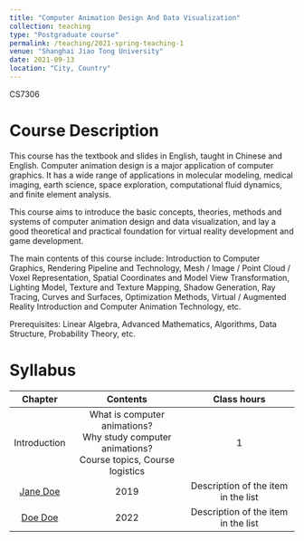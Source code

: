 ```yaml
---
title: "Computer Animation Design And Data Visualization"
collection: teaching
type: "Postgraduate course"
permalink: /teaching/2021-spring-teaching-1
venue: "Shanghai Jiao Tong University"
date: 2021-09-13
location: "City, Country"
---
```


CS7306

Course Description
======
This course has the textbook and slides in English, taught in Chinese and English. Computer animation design is a major application of computer graphics. It has a wide range of applications in molecular modeling, medical imaging, earth science, space exploration, computational fluid dynamics, and finite element analysis.

This course aims to introduce the basic concepts, theories, methods and systems of computer animation design and data visualization, and lay a good theoretical and practical foundation for virtual reality development and game development.

The main contents of this course include: Introduction to Computer Graphics, Rendering Pipeline and Technology, Mesh / Image / Point Cloud / Voxel Representation, Spatial Coordinates and Model View Transformation, Lighting Model, Texture and Texture Mapping, Shadow Generation, Ray Tracing, Curves and Surfaces, Optimization Methods, Virtual / Augmented Reality Introduction and Computer Animation Technology, etc.

Prerequisites: Linear Algebra, Advanced Mathematics, Algorithms, Data Structure, Probability Theory, etc.

Syllabus
======
| Chapter | Contents | Class hours |
| :--------: | :--------: | :--------: |
| Introduction | What is computer animations?<br>Why study computer animations?<br>Course topics, Course logistics| 1 |
| [Jane Doe](#)    | 2019   | Description of the item in the list                          |
| [Doe Doe](#)     | 2022   | Description of the item in the list                          |
